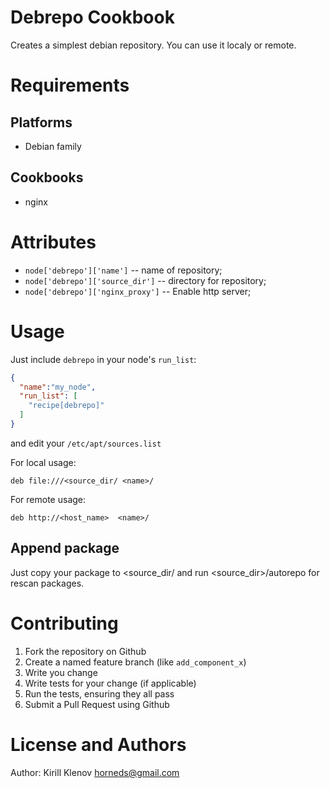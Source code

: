 Debrepo Cookbook
================

Creates a simplest debian repository. You can use it localy or remote.


Requirements
============

Platforms
---------

* Debian family

Cookbooks
---------

* nginx


Attributes
==========

* `node['debrepo']['name']` -- name of repository;
* `node['debrepo']['source_dir']` -- directory for repository;
* `node['debrepo']['nginx_proxy']` -- Enable http server;


Usage
=====

Just include `debrepo` in your node's `run_list`:

```json
{
  "name":"my_node",
  "run_list": [
    "recipe[debrepo]"
  ]
}
```

and edit your `/etc/apt/sources.list`

For local usage:
```
deb file:///<source_dir/ <name>/
```

For remote usage:
```
deb http://<host_name>  <name>/
```

Append package
--------------

Just copy your package to <source_dir/<name> and run <source_dir>/autorepo for rescan packages.


Contributing
============
1. Fork the repository on Github
2. Create a named feature branch (like `add_component_x`)
3. Write you change
4. Write tests for your change (if applicable)
5. Run the tests, ensuring they all pass
6. Submit a Pull Request using Github


License and Authors
===================
Author: Kirill Klenov <horneds@gmail.com>
